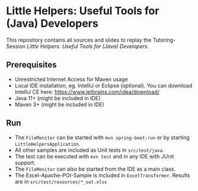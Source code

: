 # Little Helpers: Useful Tools for (Java) Developers

This repository contains all sources and slides to replay the Tutoring-Session *Little Helpers: Useful Tools for (Java) Developers*.

## Prerequisites

* Unrestricted Internet Access for Maven usage
* Local IDE installation, eg. IntelliJ or Eclipse (optional). You can download IntelliJ CE here: https://www.jetbrains.com/idea/download/
* Java 11+ (might be included in IDE)
* Maven 3+ (might be included in IDE)

## Run 

* The `FileMonitor` can be started with `mvn spring-boot:run` or by starting `LittleHelpersApplication`.
* All other samples are included as Unit tests in `src/test/java`.
* The test can be executed with `mvn test` and in any IDE with JUnit support.
* The `FileMonitor` can also be started from the IDE as a main class.
* The Excel-Apache-POI-Sample is included in `ExcelTransformer`. Results are in `src/test/resources/*_out.xlsx`